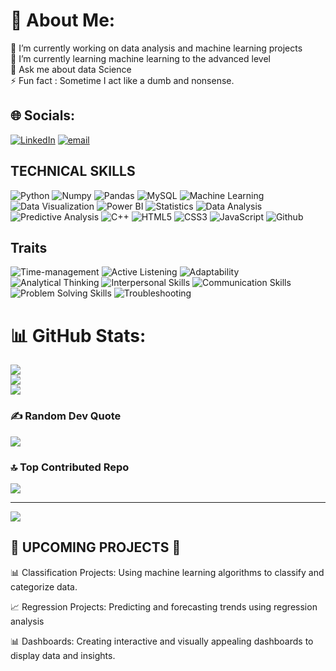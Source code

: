 # 💫 About Me:
🔭 I’m currently working on data analysis and machine learning projects<br>🌱 I’m currently learning machine learning to the advanced level<br>💬 Ask me about data Science <br>⚡ Fun fact : Sometime I act like a dumb and nonsense.


## 🌐 Socials:
[![LinkedIn](https://img.shields.io/badge/LinkedIn-%230077B5.svg?logo=linkedin&logoColor=white)](https://www.linkedin.com/in/nikhil-kumar-966a39256/) [![email](https://img.shields.io/badge/Email-D14836?logo=gmail&logoColor=white)](mailto:nikhilvermank123@gmail.com) 

<h2>TECHNICAL SKILLS</h2>
<p>
  <img src="https://img.shields.io/badge/Python-8da0cb?style=for-the-badge&logo=python&logoColor=white" alt="Python">
  <img src="https://img.shields.io/badge/Numpy-66c2a5?style=for-the-badge&logo=numpy&logoColor=white" alt="Numpy">
  <img src="https://img.shields.io/badge/Pandas-fcce8d?style=for-the-badge&logo=pandas&logoColor=black" alt="Pandas">
  <img src="https://img.shields.io/badge/MySQL-e78ac3?style=for-the-badge&logo=mysql&logoColor=white" alt="MySQL">
  <img src="https://img.shields.io/badge/Machine%20Learning-a6d854?style=for-the-badge" alt="Machine Learning">
  <img src="https://img.shields.io/badge/Data%20Visualization-e5c494?style=for-the-badge" alt="Data Visualization">
  <img src="https://img.shields.io/badge/Power%20BI-b3b3b3?style=for-the-badge&logo=powerbi&logoColor=black" alt="Power BI">
  <img src="https://img.shields.io/badge/Statistics-ccebc5?style=for-the-badge" alt="Statistics">
  <img src="https://img.shields.io/badge/Data%20Analysis-ffeda0?style=for-the-badge" alt="Data Analysis">
  <img src="https://img.shields.io/badge/Predictive%20Analysis-decbe4?style=for-the-badge" alt="Predictive Analysis">
  <img src="https://img.shields.io/badge/c++-%2300599C.svg?style=for-the-badge&logo=c%2B%2B&logoColor=white" alt="C++">
  <img src="https://img.shields.io/badge/html5-%23E34F26.svg?style=for-the-badge&logo=html5&logoColor=white" alt="HTML5">
  <img src="https://img.shields.io/badge/css3-%231572B6.svg?style=for-the-badge&logo=css3&logoColor=white" alt="CSS3">
  <img src="https://img.shields.io/badge/javascript-%23323330.svg?style=for-the-badge&logo=javascript&logoColor=%23F7DF1E" alt="JavaScript">
  <img src="https://img.shields.io/badge/github-%23121011.svg?style=for-the-badge&logo=github&logoColor=white" alt="Github">

</p>

<h2>Traits</h2>
<p>
  <img src="https://img.shields.io/badge/Time--management-E0BBE4?style=for-the-badge" alt="Time-management">
  <img src="https://img.shields.io/badge/Active%20Listening-EEDDD3?style=for-the-badge" alt="Active Listening">
  <img src="https://img.shields.io/badge/Adaptability-ABC4FF?style=for-the-badge" alt="Adaptability">
  <img src="https://img.shields.io/badge/Analytical%20Thinking-EAC4D5?style=for-the-badge" alt="Analytical Thinking">
  <img src="https://img.shields.io/badge/Interpersonal%20Skills-FFC2D1?style=for-the-badge" alt="Interpersonal Skills">
  <img src="https://img.shields.io/badge/Communication%20Skills-84DCC6?style=for-the-badge" alt="Communication Skills">
  <img src="https://img.shields.io/badge/Problem%20Solving%20Skills-A7BED3?style=for-the-badge" alt="Problem Solving Skills">
  <img src="https://img.shields.io/badge/Troubleshooting-DAB8944?style=for-the-badge" alt="Troubleshooting">
</p>


# 📊 GitHub Stats:
![](https://github-readme-stats.vercel.app/api?username=nikhil999777&theme=github_dark&hide_border=false&include_all_commits=false&count_private=false)<br/>
![](https://github-readme-streak-stats.herokuapp.com/?user=nikhil999777&theme=github_dark&hide_border=false)<br/>
![](https://github-readme-stats.vercel.app/api/top-langs/?username=nikhil999777&theme=github_dark&hide_border=false&include_all_commits=false&count_private=false&layout=compact)

### ✍️ Random Dev Quote
![](https://quotes-github-readme.vercel.app/api?type=horizontal&theme=radical)

### 🔝 Top Contributed Repo
![](https://github-contributor-stats.vercel.app/api?username=nikhil999777&limit=5&theme=github_dark&combine_all_yearly_contributions=true)

---
[![](https://visitcount.itsvg.in/api?id=nikhil999777&icon=4&color=0)](https://visitcount.itsvg.in)

 ##  🚀 UPCOMING PROJECTS 🚀
 
  📊 Classification Projects: Using machine learning algorithms to classify and categorize data.

  📈 Regression Projects:  Predicting and forecasting trends using regression analysis

  📊 Dashboards: Creating interactive and visually appealing dashboards to display data and insights.

<!-- Proudly created with GPRM ( https://gprm.itsvg.in ) -->
